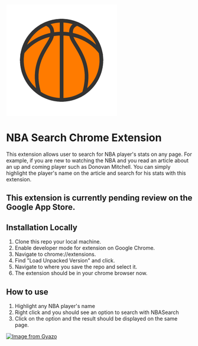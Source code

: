 <a><img src="./images/logo.png"></a>
# NBA Search Chrome Extension
This extension allows user to search for NBA player's stats on any page.
For example, if you are new to watching the NBA and you read an article about an up and coming player such as 
Donovan Mitchell. You can simply highlight the player's name on the article and search for his stats with this extension.

## This extension is currently pending review on the Google App Store.


## Installation Locally
1. Clone this repo your local machine.
2. Enable developer mode for extension on Google Chrome.
3. Navigate to chrome://extensions.
4. Find "Load Unpacked Version" and click.
5. Navigate to where you save the repo and select it.
6. The extension should be in your chrome browser now.

## How to use
1. Highlight any NBA player's name
2. Right click and you should see an option to search with NBASearch
3. Click on the option and the result should be displayed on the same page.

[![Image from Gyazo](https://i.gyazo.com/9a40c90794cd63885c44c51b16ca76b6.gif)](https://gyazo.com/9a40c90794cd63885c44c51b16ca76b6)
